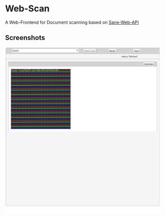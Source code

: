 # Web-Scan
A Web-Frontend for Document scanning based on [Sane-Web-API](https://github.com/axelhieber/Sane-Web-API)

## Screenshots
![Finished Scan](https://github.com/axelhieber/Web-Scan/blob/master/doc/pics/finishedscan.png)
